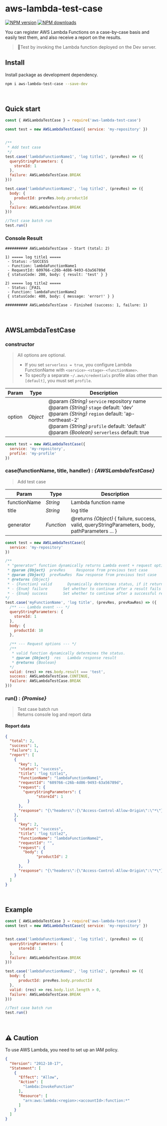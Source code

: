 # aws-lambda-test-case

[![NPM version](https://img.shields.io/npm/v/aws-lambda-test-case.svg)](https://www.npmjs.com/package/aws-lambda-test-case)
[![NPM downloads](https://img.shields.io/npm/dm/aws-lambda-test-case.svg)](https://www.npmjs.com/package/aws-lambda-test-case)

You can register AWS Lambda Functions on a case-by-case basis and easily test them, and also receive a report on the results.
> 🚀Test by invoking the Lambda function deployed on the Dev server.


## Install

Install package as development dependency.

```bash
npm i aws-lambda-test-case --save-dev
```

&nbsp;

## Quick start
```js
const { AWSLambdaTestCase } = require('aws-lambda-test-case')

const test = new AWSLambdaTestCase({ service: 'my-repository' })


/**
 * Add test case
 */
test.case('lambdaFunctionName1', 'log title1', (prevRes) => ({
  queryStringParameters: {
    storeId: 1
  },
  failure: AWSLambdaTestCase.BREAK
}))

test.case('lambdaFunctionName2', 'log title2', (prevRes) => ({
  body: {
    productId: prevRes.body.productId
  },
  failure: AWSLambdaTestCase.BREAK
}))

//Test case batch run
test.run()
```

### Console Result
```
########## AWSLambdaTestCase - Start (total: 2)

1) ===== log title1 =====
 - Status: ✅SUCCESS
 - Function: lambdaFunctionName1
 - RequestId: 609766-c26b-4d86-9493-63a56789d
 { statusCode: 200, body: { result: 'test' } } 
 
2) ===== log title2 =====
 - Status: 🚫FAIL
 - Function: lambdaFunctionName2
 { statusCode: 400, body: { message: 'error!' } } 
 
########## AWSLambdaTestCase - Finished (success: 1, failure: 1)
```

&nbsp;

## AWSLambdaTestCase

### constructor

> All options are optional.  
> - If you set `serverless = true`, you configure Lambda FunctionName with `<service>-<stage>-<functionName>`.   
> - To specify a separate `~/.aws/credentials` profile alias other than `[default]`, you must set `profile`.

| Param | Type | Description |
| --- | --- | --- |
| option | *Object* | @param *{String}* `service`	repository name<br>@param *{String}* `stage`	default: 'dev'<br>@param *{String}* `region`	default: 'ap-northeast-2'<br>@param *{String}* `profile`	default: 'default'<br>@param *{Boolean}* `serverless`	default: true |

```js
const test = new AWSLambdaTestCase({
  service: 'my-repository',
  profile: 'my-profile'
})
```

### case(functionName, title, handler) : *{AWSLambdaTestCase}*
>  Add test case

| Param | Type | Description |
| --- | --- | --- |
| functionName | *String* | Lambda function name |
| title | *String* | log title |
| generator | *Function* | @returns *{Object}* { failure, success, valid, queryStringParameters, body, pathParameters ... } |

```js
const test = new AWSLambdaTestCase({
  service: 'my-repository'
})

/**
 * "generator" function dynamically returns Lambda event + request option.
 * @param {Object}  prevRes     Response from previous test case
 * @param {Object}  prevRawRes  Raw response from previous test case
 * @returns {Object}
 * - {Function} valid		Dynamically determines status, if it returns true, it is treated as success (Optional)
 * - {Enum}	failure		  Set whether to continue after a result fails (default: AWSLambdaTestCase.CONTINUE)
 * - {Enum}	success		  Set whether to continue after a successful result (defalut: AWSLambdaTestCase.CONTINUE)
*/
test.case('myFunctionName', 'log title', (prevRes, prevRawRes) => ({
  /** --- Lambda event --- */
  queryStringParameters: {
    storeId: 1
  },
  body: {
    productId: 10
  },

  /** --- Request options --- */
  /**
   * valid function dynamically determines the status.
   * @param {Object}  res   Lambda response result
   * @returns {Boolean} 
  */
  valid: (res) => res.body.result === 'test',
  success: AWSLambdaTestCase.CONTINUE,
  failure: AWSLambdaTestCase.BREAK
}))
```

### run() : *{Promise}*
> Test case batch run   
> Returns console log and report data

#### Report data
```json
{
  "total": 2,
  "success": 1,
  "failure": 1,
  "report": [
    {
      "key": 1,
      "status": "success",
      "title": "log title1",
      "functionName": "lambdaFunctionName1",
      "requestId": "609766-c26b-4d86-9493-63a56789d",
      "request": {
        "queryStringParameters": {
		      "storeId": 1
	      }
      },
      "response": "{\"headers\":{\"Access-Control-Allow-Origin\":\"*\"},\"statusCode\":200,\"body\":\"{\"result\":\"test\"}\"}"
    },
    {
      "key": 2,
      "status": "success",
      "title": "log title2",
      "functionName": "lambdaFunctionName2",
      "requestId": "",
      "request": {
        "body": {
		      "productId": 2
	      }
      },
      "response": "{\"headers\":{\"Access-Control-Allow-Origin\":\"*\"},\"statusCode\":400,\"body\":\"{\"message\":\"error!\"}\"}"
    }
  ]
}
```
 
&nbsp;

## Example

```js
const { AWSLambdaTestCase } = require('aws-lambda-test-case')
const test = new AWSLambdaTestCase({ service: 'my-repository' })


test.case('lambdaFunctionName1', 'log title1', (prevRes) => ({
  queryStringParameters: {
	  storeId: 1
  },
  failure: AWSLambdaTestCase.BREAK
}))

test.case('lambdaFunctionName2', 'log title2', (prevRes) => ({
  body: {
	  productId: prevRes.body.productId
  },
  valid: (res) => res.body.list.length > 0,
  failure: AWSLambdaTestCase.BREAK
}))

//Test case batch run
test.run()
```


&nbsp;

## ⚠️ Caution

To use AWS Lambda, you need to set up an IAM policy.   
```json
{
  "Version": "2012-10-17",
  "Statement": [
    {
      "Effect": "Allow",
      "Action": [
        "lambda:InvokeFunction"
      ],
      "Resource": [
        "arn:aws:lambda:<region>:<accountId>:function:*"
      ]
    }
  ]
}
```